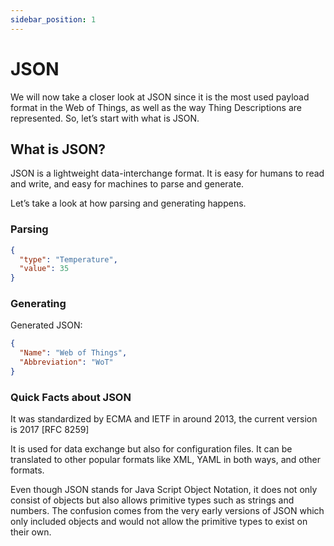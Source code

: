 ```yaml
---
sidebar_position: 1
---
```


# JSON

We will now take a closer look at JSON since it is the most used payload format in the Web of Things, as well as the way Thing Descriptions are represented. So, let’s start with what is JSON.

## What is JSON?

JSON is a lightweight data-interchange format.
It is easy for humans to read and write, and easy for machines to parse and generate.

Let’s take a look at how parsing and generating happens.

### Parsing

```json
{
  "type": "Temperature",
  "value": 35
}

```

### Generating



Generated JSON:

```json
{
  "Name": "Web of Things",
  "Abbreviation": "WoT"
}
```

### Quick Facts about JSON

It was standardized by ECMA and IETF in around 2013, the current version is 2017 [RFC 8259]

It is used for data exchange but also for configuration files. It can be translated to other popular formats like XML, YAML in both ways, and other formats.

Even though JSON stands for Java Script Object Notation, it does not only consist of objects but also allows primitive types such as strings and numbers. The confusion comes from the very early versions of JSON which only included objects and would not allow the primitive types to exist on their own.